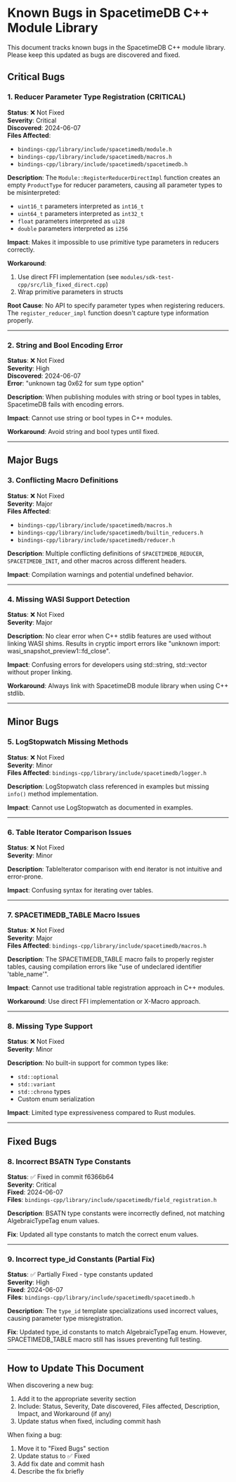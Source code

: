 # Known Bugs in SpacetimeDB C++ Module Library

This document tracks known bugs in the SpacetimeDB C++ module library. Please keep this updated as bugs are discovered and fixed.

## Critical Bugs

### 1. Reducer Parameter Type Registration (CRITICAL)
**Status**: ❌ Not Fixed  
**Severity**: Critical  
**Discovered**: 2024-06-07  
**Files Affected**: 
- `bindings-cpp/library/include/spacetimedb/module.h`
- `bindings-cpp/library/include/spacetimedb/macros.h`
- `bindings-cpp/library/include/spacetimedb/spacetimedb.h`

**Description**: 
The `Module::RegisterReducerDirectImpl` function creates an empty `ProductType` for reducer parameters, causing all parameter types to be misinterpreted:
- `uint16_t` parameters interpreted as `int16_t`
- `uint64_t` parameters interpreted as `int32_t`
- `float` parameters interpreted as `u128`
- `double` parameters interpreted as `i256`

**Impact**: Makes it impossible to use primitive type parameters in reducers correctly.

**Workaround**: 
1. Use direct FFI implementation (see `modules/sdk-test-cpp/src/lib_fixed_direct.cpp`)
2. Wrap primitive parameters in structs

**Root Cause**: No API to specify parameter types when registering reducers. The `register_reducer_impl` function doesn't capture type information properly.

---

### 2. String and Bool Encoding Error
**Status**: ❌ Not Fixed  
**Severity**: High  
**Discovered**: 2024-06-07  
**Error**: "unknown tag 0x62 for sum type option"

**Description**: 
When publishing modules with string or bool types in tables, SpacetimeDB fails with encoding errors.

**Impact**: Cannot use string or bool types in C++ modules.

**Workaround**: Avoid string and bool types until fixed.

---

## Major Bugs

### 3. Conflicting Macro Definitions
**Status**: ❌ Not Fixed  
**Severity**: Major  
**Files Affected**:
- `bindings-cpp/library/include/spacetimedb/macros.h`
- `bindings-cpp/library/include/spacetimedb/builtin_reducers.h`
- `bindings-cpp/library/include/spacetimedb/reducer.h`

**Description**: 
Multiple conflicting definitions of `SPACETIMEDB_REDUCER`, `SPACETIMEDB_INIT`, and other macros across different headers.

**Impact**: Compilation warnings and potential undefined behavior.

---

### 4. Missing WASI Support Detection
**Status**: ❌ Not Fixed  
**Severity**: Major  

**Description**: 
No clear error when C++ stdlib features are used without linking WASI shims. Results in cryptic import errors like "unknown import: wasi_snapshot_preview1::fd_close".

**Impact**: Confusing errors for developers using std::string, std::vector without proper linking.

**Workaround**: Always link with SpacetimeDB module library when using C++ stdlib.

---

## Minor Bugs

### 5. LogStopwatch Missing Methods
**Status**: ❌ Not Fixed  
**Severity**: Minor  
**Files Affected**: `bindings-cpp/library/include/spacetimedb/logger.h`

**Description**: 
LogStopwatch class referenced in examples but missing `info()` method implementation.

**Impact**: Cannot use LogStopwatch as documented in examples.

---

### 6. Table Iterator Comparison Issues
**Status**: ❌ Not Fixed  
**Severity**: Minor  

**Description**: 
TableIterator comparison with end iterator is not intuitive and error-prone.

**Impact**: Confusing syntax for iterating over tables.

---

### 7. SPACETIMEDB_TABLE Macro Issues
**Status**: ❌ Not Fixed  
**Severity**: Major  
**Files Affected**: `bindings-cpp/library/include/spacetimedb/macros.h`

**Description**: 
The SPACETIMEDB_TABLE macro fails to properly register tables, causing compilation errors like "use of undeclared identifier 'table_name'".

**Impact**: Cannot use traditional table registration approach in C++ modules.

**Workaround**: Use direct FFI implementation or X-Macro approach.

---

### 8. Missing Type Support
**Status**: ❌ Not Fixed  
**Severity**: Minor  

**Description**: 
No built-in support for common types like:
- `std::optional`
- `std::variant`
- `std::chrono` types
- Custom enum serialization

**Impact**: Limited type expressiveness compared to Rust modules.

---

## Fixed Bugs

### 8. Incorrect BSATN Type Constants
**Status**: ✅ Fixed in commit f6366b64  
**Severity**: Critical  
**Fixed**: 2024-06-07  
**Files**: `bindings-cpp/library/include/spacetimedb/field_registration.h`

**Description**: 
BSATN type constants were incorrectly defined, not matching AlgebraicTypeTag enum values.

**Fix**: Updated all type constants to match the correct enum values.

---

### 9. Incorrect type_id Constants (Partial Fix)
**Status**: ✅ Partially Fixed - type constants updated  
**Severity**: High  
**Fixed**: 2024-06-07  
**Files**: `bindings-cpp/library/include/spacetimedb/spacetimedb.h`

**Description**: 
The `type_id` template specializations used incorrect values, causing parameter type misregistration.

**Fix**: Updated type_id constants to match AlgebraicTypeTag enum. However, SPACETIMEDB_TABLE macro still has issues preventing full testing.

---

## How to Update This Document

When discovering a new bug:
1. Add it to the appropriate severity section
2. Include: Status, Severity, Date discovered, Files affected, Description, Impact, and Workaround (if any)
3. Update status when fixed, including commit hash

When fixing a bug:
1. Move it to "Fixed Bugs" section
2. Update status to ✅ Fixed
3. Add fix date and commit hash
4. Describe the fix briefly